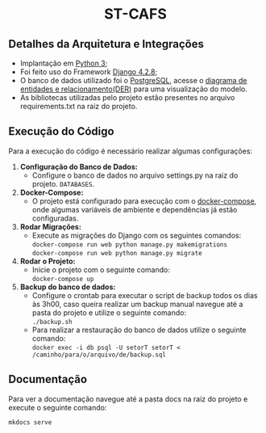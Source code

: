 <h1 align="center"> ST-CAFS </h1>
<h2>Detalhes da Arquitetura e Integrações</h2>
<ul>
    <li>Implantação em <a href="https://www.python.org/">Python 3</a>;</li>
    <li>Foi feito uso do Framework <a href="https://www.djangoproject.com/">Django 4.2.8</a>;</li>
    <li>O banco de dados utilizado foi o <a href="https://www.postgresql.org/">PostgreSQL</a>, acesse o <a href="https://drive.google.com/file/d/1XSpE-rLkoXuwUgNRMDcwU5YNg_XaNQrS/view">diagrama de entidades e relacionamento(DER)</a> para uma visualização do modelo.</li>
    <li>As bibliotecas utilizadas pelo projeto estão presentes no arquivo requirements.txt na raiz do projeto.</li>
</ul>

<h2>Execução do Código</h2>
<p>Para a execução do código é necessário realizar algumas configurações:</p>
<ol>
    <li><strong>Configuração do Banco de Dados:</strong>
        <ul>
            <li>Configure o banco de dados no arquivo settings.py na raiz do projeto.
                <code>DATABASES</code>.</li>
        </ul>
    </li>
    <li><strong>Docker-Compose:</strong>
        <ul>
            <li>O projeto está configurado para execução com o <a href="https://docs.docker.com/compose/">docker-compose</a>, onde algumas variáveis de
                ambiente e dependências já estão configuradas.</li>
        </ul>
    </li>
    <li><strong>Rodar Migrações:</strong>
        <ul>
            <li>Execute as migrações do Django com os seguintes comandos:
                <br>
                <code>docker-compose run web python manage.py makemigrations</code>
                <br>
                <code>docker-compose run web python manage.py migrate</code>
            </li>
        </ul>
    </li>
    <li><strong>Rodar o Projeto:</strong>
        <ul>
            <li>Inicie o projeto com o seguinte comando:
                <br>
                <code>docker-compose up</code>
            </li>
        </ul>
    </li>
    <li><strong>Backup do banco de dados:</strong>
        <ul>
            <li>Configure o crontab para executar o script de backup todos os dias às 3h00, caso queira realizar um backup manual navegue até a pasta do projeto e utilize o seguinte comando:
                <br>
                <code>./backup.sh</code>
            </li>
            <li>Para realizar a restauração do banco de dados utilize o seguinte comando:
                <br>
                <code>docker exec -i db psql -U setorT setorT < /caminho/para/o/arquivo/de/backup.sql</code>
            </li>
        </ul>
    </li>
</ol>
<h2>Documentação</h2>
<p>Para ver a documentação navegue até a pasta docs na raiz do projeto e execute o seguinte comando:</p>
<code>mkdocs serve</code>
